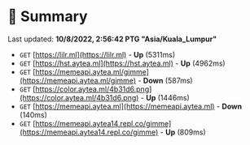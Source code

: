 # 📖 Summary
Last updated: **10/8/2022, 2:56:42 PTG "Asia/Kuala_Lumpur"**

- `GET` [https://lilr.ml](https://lilr.ml) - **Up** (5311ms)
- `GET` [https://hst.aytea.ml](https://hst.aytea.ml) - **Up** (4962ms)
- `GET` [https://memeapi.aytea.ml/gimme](https://memeapi.aytea.ml/gimme) - **Down** (587ms)
- `GET` [https://color.aytea.ml/4b31d6.png](https://color.aytea.ml/4b31d6.png) - **Up** (1446ms)
- `GET` [https://memeapi.aytea.ml](https://memeapi.aytea.ml) - **Down** (140ms)
- `GET` [https://memeapi.aytea14.repl.co/gimme](https://memeapi.aytea14.repl.co/gimme) - **Up** (809ms)
